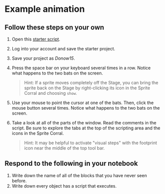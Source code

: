 # Example animation

## Follow these steps on your own

1. Open this [starter script](https://snap.berkeley.edu/snap/snap.html#present:Username=andrewspiece&ProjectName=Do_Now%201.4_Starter).

2. Log into your account and save the starter project.

3. Save your project as _Donow15_.

4. Press the space bar on your keyboard several times in a row. Notice what happens to the two bats on the screen.

    >Hint: If a sprite moves completely off the Stage, you can bring the sprite back on the Stage by right-clicking its icon in the Sprite Corral and choosing `show`.

5. Use your mouse to point the cursor at one of the bats. Then, click the mouse button several times.  Notice what happens to the two bats on the screen.

6. Take a look at all of the parts of the window. Read the comments in the script.  Be sure to explore the tabs at the top of the scripting area and the icons in the Sprite Corral.
  
    > Hint: It may be helpful to activate "visual steps" with the footprint icon near the middle of the top tool bar.

## Respond to the following in your notebook

1. Write down the name of all of the blocks that you have never seen before.
2. Write down every object has a script that executes.
